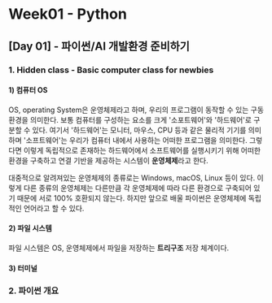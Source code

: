 # Week01 - Python

## [Day 01] - 파이썬/AI 개발환경 준비하기

### 1. Hidden class - Basic computer class for newbies

#### 1) 컴퓨터 OS

OS, operating System은 운영체제라고 하며, 우리의 프로그램이 동작할 수 있는 구동 환경을 의미한다.
보통 컴퓨터를 구성하는 요소를 크게 '소포트웨어'와 '하드웨어'로 구분할 수 있다. 여기서 '하드웨어'는 모니터, 마우스, CPU 등과 같은 물리적 기기를 의미하며 '소프트웨어'는 우리가 컴퓨터 내에서 사용하는 어떠한 프로그램을 의미한다.
그렇다면 이렇게 독립적으로 존재하는 하드웨어에서 소프트웨어를 실행시키기 위해 어떠한 환경을 구축하고 연결 기반을 제공하는 시스템이 **운영체제**라고 한다.

대중적으로 알려져있는 운영체제의 종류로는 Windows, macOS, Linux 등이 있다. 이렇게 다른 종류의 운영체제는 다른만큼 각 운영체제에 따라 다른 환경으로 구축되어 있기 때문에 서로 100% 호환되지 않는다. 하지만 앞으로 배울 파이썬은 운영체제에 독립적인 언어라고 할 수 있다.

#### 2) 파일 시스템

파일 시스템은 OS, 운영체제에서 파일을 저장하는 **트리구조** 저장 체계이다. 

#### 3) 터미널




### 2. 파이썬 개요